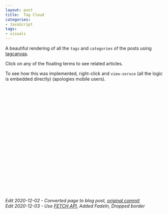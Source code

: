 ```yaml
---
layout: post
title:  Tag Cloud
categories:
- JavaScript
tags:
- visuals
---
```



A beautiful rendering of all the `tags` and `categories` of the posts using [tagcanvas](https://www.goat1000.com/tagcanvas.php).

<!--more-->

Click on any of the floating terms to see related articles.

To see how this was implemented, right-click and `view-soruce` (all the logic is embedded directly) (apologies mobile users).

<style>
.tooltip {
	background: #fff;
	padding: 5px 10px;
	border-radius: 5px;
	border: 2px solid #eee;
}
#myCanvas {
	margin: 0 auto;
	display: block;
}
</style>

<canvas width="450" height="300" id="myCanvas"></canvas>

<ul id="tags" style="display:none">
	{% for tag in site.tags %}
		{% assign real_tags = tag | last | size %}
		{% if real_tags > 0 %}
			<li>
				<a href="javascript:void(0)" title="{{tag | last | size}} Post(s)" onClick="Cloud.print(event, 'tag', '{{ tag | first | capitalize }}')">{{ tag | first | capitalize }}</a>
				<small>({{tag | last | size}} Post(s))</small>
			</li>
		{% endif %}
	{% endfor %}
	{% for category in site.categories %}
		{% assign real_cats = category | last | size %}
		{% if real_cats > 0 %}
			<li>
				<a href="javascript:void(0)" title="{{category | last | size}} Post(s)" onClick="Cloud.print(event, 'cat', '{{ category | first | capitalize }}')">{{ category | first | capitalize }}</a>
				<small>({{category | last | size}} Post(s))</small>
			</li>
		{% endif %}
	{% endfor %}
</ul>

<div id="cloudStories"></div>
<p></p>

<script src="tagcanvas.js" type="text/javascript"></script>
<script type="text/javascript">
var Cloud = function (url, ele) {
	this.get(url); // TODO: use the fetch API
	Cloud.ele = ele;
};
Cloud.data = {}; // key (cat or tag) => value (map of names => array of posts)
Cloud.print = function (e, type, name) {
	e.preventDefault();
	if ( !Cloud.data.hasOwnProperty(type) || !Cloud.data[type].hasOwnProperty( name.toLowerCase() ) ) return;
	var html = '<ul class="posts">', obj = Cloud.data[ type ][ name.toLowerCase() ];
	for (let o of obj)
		html += `<li><span>${o.when}</span> &raquo; <a href="${o.url}">${o.title}</a></li>`;
	document.getElementById(Cloud.ele).innerHTML = '<h3>Posts for "' + name + '"</h3>' + html + '</ul>';
};
Cloud.prototype.get = function (url) {
	function prepare(type, data) {
		// Convert date to the site standard format
		// https://stackoverflow.com/a/34290167/3220865
		let d = new Date(data.date);
		data.when = [
			d.getFullYear(),
			('0' + (d.getMonth() + 1)).slice(-2),
			('0' + d.getDate()).slice(-2)
		].join('-');

		// Update the global memory
		var sType = type.substr(0,3), index;
		Cloud.data[sType] = Cloud.data[sType] || {};
		for (var i = 0; i < data[type].length; i++) {
			index = data[type][i].toLowerCase();
			if (Cloud.data[ sType ].hasOwnProperty( index ))
				Cloud.data[ sType ][ index ].push( data );
			else
				Cloud.data[ sType ][ index ] = [ data ];
		};
	};
	fetch(url).then(r => r.json()).then(r => r.forEach(topic => {
		prepare('tags', topic);
		prepare('categories', topic);
	}));
};

window.onload = function() {
	var myCloud = new Cloud('/site.json', 'cloudStories');
	// http://www.goat1000.com/tagcanvas-options.php
	TagCanvas.Start('myCanvas', 'tags', {
		depth: 0.8,
		fadeIn: 1000,
		imageScale: null,
		initial: [0.3,-0.1],
		maxSpeed: 0.035,
		outlineColour: '#eeeeee',
		reverse: true,
		textColour: '#0000aa',
		tooltip: 'div',
		tooltipClass: 'tooltip',
		wheelZoom: false,
	});
};
</script>



*Edit 2020-12-02 - Converted page to blog post, [original commit](https://bign8.info/code/bign8/about/commit/fb41dc0c0a8c9ea435cae2ee3e546fc766658da7)*  
*Edit 2020-12-03 - Use [FETCH API](https://developer.mozilla.org/en-US/docs/Web/API/Fetch_API), Added FadeIn, Dropped border*  
